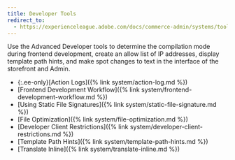```yaml
---
title: Developer Tools
redirect_to:
  - https://experienceleague.adobe.com/docs/commerce-admin/systems/tools/developer-tools.html
---
```


Use the Advanced Developer tools to determine the compilation mode during frontend development, create an allow list of IP addresses, display template path hints, and make spot changes to text in the interface of the storefront and Admin.

- {:.ee-only}[Action Logs]({% link system/action-log.md %})
- [Frontend Development Workflow]({% link system/frontend-development-workflow.md %})
- [Using Static File Signatures]({% link system/static-file-signature.md %})
- [File Optimization]({% link system/file-optimization.md %})
- [Developer Client Restrictions]({% link system/developer-client-restrictions.md %})
- [Template Path Hints]({% link system/template-path-hints.md %})
- [Translate Inline]({% link system/translate-inline.md %})
